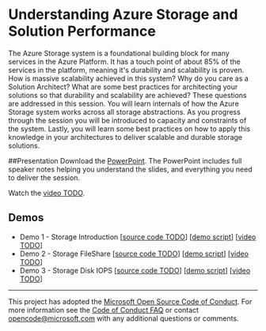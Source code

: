 # Understanding Azure Storage and Solution Performance
The Azure Storage system is a foundational building block for many services in the Azure Platform.  It has a touch point of about 85% of the services in the platform, meaning it's durability and scalability is proven. How is massive scalability achieved in this system?  Why do you care as a Solution Architect? What are some best practices for architecting your solutions so that durability and scalability are achieved?  These questions are addressed in this session.  You will learn internals of how the Azure Storage system works across all storage abstractions. As you progress through the session you will be introduced to capacity and constraints of the system. Lastly, you will learn some best practices on how to apply this knowledge in your architectures to deliver scalable and durable storage solutions.

##Presentation
Download the [PowerPoint](https://github.com/GSIAzureCOE/Storage/blob/master/Architecting%20Azure%20Storage.pptx).
The PowerPoint includes full speaker notes helping you understand the slides, and everything you need to deliver the session.

Watch the [video TODO](https://gsiazurecoecontent.blob.core.windows.net/storage/todo.mp4).

## Demos
* Demo 1 - Storage Introduction
[[source code TODO](https://github.com/GSIAzureCOE/Storage/blob/master/todo)]
[[demo script](https://github.com/GSIAzureCOE/Storage/blob/master/Demo%201%20-%20Storage%20Introduction/Readme.md)]
[[video TODO](https://gsiazurecoecontent.blob.core.windows.net/storage/todo.mp4)]
* Demo 2 - Storage FileShare
[[source code TODO](https://github.com/GSIAzureCOE/Storage/blob/master/todo)]
[[demo script](https://github.com/GSIAzureCOE/Storage/blob/master/Demo%202%20-%20Storage%20FileShare/Readme.md)]
[[video TODO](https://gsiazurecoecontent.blob.core.windows.net/storage/todo.mp4)]
* Demo 3 - Storage Disk IOPS
[[source code TODO](https://github.com/GSIAzureCOE/Storage/blob/master/todo)]
[[demo script](https://github.com/GSIAzureCOE/Storage/blob/master/Demo%203%20-%20Storage%20Disk%20IOPS/Readme.md)]
[[video TODO](https://gsiazurecoecontent.blob.core.windows.net/storage/todo.mp4)]
****
This project has adopted the [Microsoft Open Source Code of Conduct](https://opensource.microsoft.com/codeofconduct/). For more information see the [Code of Conduct FAQ](https://opensource.microsoft.com/codeofconduct/faq/) or contact [opencode@microsoft.com](mailto:opencode@microsoft.com) with any additional questions or comments.